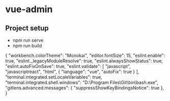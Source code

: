 # vue-admin 

## Project setup
- npm run serve
- npm run build


{
    "workbench.colorTheme": "Monokai",
    "editor.fontSize": 15,
    "eslint.enable": true,
    "eslint._legacyModuleResolve": true,
    "eslint.alwaysShowStatus": true,
    "eslint.autoFixOnSave": true,
    "eslint.validate": [
        "javascript",
        "javascriptreact",
        "html",
        { "language": "vue", "autoFix": true }
    ],
    "terminal.integrated.setLocaleVariables": true,
    "terminal.integrated.shell.windows": "D:\\Program Files\\Git\\bin\\bash.exe",
    "gitlens.advanced.messages": {
        "suppressShowKeyBindingsNotice": true
    },
}